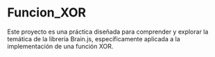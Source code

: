 # Funcion_XOR
Este proyecto es una práctica diseñada para comprender y explorar la temática de la librería Brain.js, específicamente aplicada a la implementación de una función XOR.
